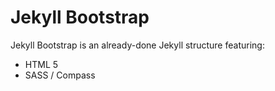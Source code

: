 Jekyll Bootstrap
====================

Jekyll Bootstrap is an already-done Jekyll structure featuring:

- HTML 5
- SASS / Compass

